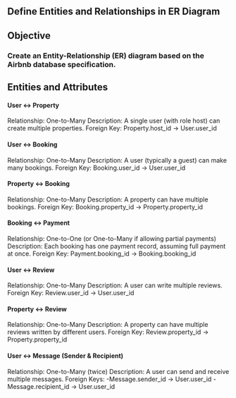 ## Define Entities and Relationships in ER Diagram

## Objective
### Create an Entity-Relationship (ER) diagram based on the Airbnb database specification.

## Entities and Attributes

#### User ↔ Property
Relationship: One-to-Many
Description: A single user (with role host) can create multiple properties.
Foreign Key: Property.host_id → User.user_id
#### User ↔ Booking
Relationship: One-to-Many
Description: A user (typically a guest) can make many bookings.
Foreign Key: Booking.user_id → User.user_id
#### Property ↔ Booking
Relationship: One-to-Many
Description: A property can have multiple bookings.
Foreign Key: Booking.property_id → Property.property_id
#### Booking ↔ Payment
Relationship: One-to-One (or One-to-Many if allowing partial payments)
Description: Each booking has one payment record, assuming full payment at once.
Foreign Key: Payment.booking_id → Booking.booking_id
#### User ↔ Review
Relationship: One-to-Many
Description: A user can write multiple reviews.
Foreign Key: Review.user_id → User.user_id
#### Property ↔ Review
Relationship: One-to-Many
Description: A property can have multiple reviews written by different users.
Foreign Key: Review.property_id → Property.property_id
#### User ↔ Message (Sender & Recipient)
Relationship: One-to-Many (twice)
Description: A user can send and receive multiple messages.
Foreign Keys:
  -Message.sender_id → User.user_id
  -Message.recipient_id → User.user_id
